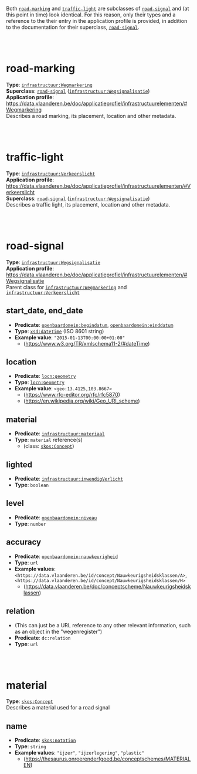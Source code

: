 Both [`road-marking`](#road-marking) and [`traffic-light`](#traffic-light) are subclasses of [`road-signal`](#road-signal) and (at this point in time) look identical. For this reason, only their types and a reference to the their entry in the application profile is provided, in addition to the documentation for their superclass, [`road-signal`](#road-signal).



<br />
<br />



# road-marking
**Type**: [`infrastructuur:Wegmarkering`](https://data.vlaanderen.be/ns/openbaardomein/infrastructuur#Wegmarkering)  
**Superclass**: [`road-signal`](#road-signal) ([`infrastructuur:Wegsignalisatie`](https://data.vlaanderen.be/ns/openbaardomein/infrastructuur#Wegsignalisatie))  
**Application profile**: https://data.vlaanderen.be/doc/applicatieprofiel/infrastructuurelementen/#Wegmarkering  
Describes a road marking, its placement, location and other metadata.



<br />
<br />



# traffic-light
**Type**: [`infrastructuur:Verkeerslicht`](https://data.vlaanderen.be/ns/openbaardomein/infrastructuur#Verkeerslicht)  
**Application profile**: https://data.vlaanderen.be/doc/applicatieprofiel/infrastructuurelementen/#Verkeerslicht  
**Superclass**: [`road-signal`](#road-signal) ([`infrastructuur:Wegsignalisatie`](https://data.vlaanderen.be/ns/openbaardomein/infrastructuur#Wegsignalisatie))  
Describes a traffic light, its placement, location and other metadata.



<br />
<br />



# road-signal
**Type**: [`infrastructuur:Wegsignalisatie`](https://data.vlaanderen.be/ns/openbaardomein/infrastructuur#Wegsignalisatie)  
**Application profile**: https://data.vlaanderen.be/doc/applicatieprofiel/infrastructuurelementen/#Wegsignalisatie  
Parent class for [`infrastructuur:Wegmarkering`](https://data.vlaanderen.be/ns/openbaardomein/infrastructuur#Wegmarkering) and [`infrastructuur:Verkeerslicht`](https://data.vlaanderen.be/ns/openbaardomein/infrastructuur#Verkeerslicht)

## start_date, end_date
* **Predicate**: [`openbaardomein:begindatum`](https://data.vlaanderen.be/ns/openbaardomein#begindatum), [`openbaardomein:einddatum`](https://data.vlaanderen.be/ns/openbaardomein#einddatum)
* **Type**: [`xsd:dateTime`](http://www.w3.org/2001/XMLSchema#dateTime) (ISO 8601 string)
* **Example value**: `"2015-01-13T00:00:00+01:00"`
	* (https://www.w3.org/TR/xmlschema11-2/#dateTime)

## location
* **Predicate**: [`locn:geometry`](http://www.w3.org/ns/locn#geometry)
* **Type**: [`locn:Geometry`](http://www.w3.org/ns/locn#Geometry)
* **Example value**: `<geo:13.4125,103.8667>`
	* (https://www.rfc-editor.org/rfc/rfc5870)
	* (https://en.wikipedia.org/wiki/Geo_URI_scheme)

## material
* **Predicate**: [`infrastructuur:materiaal`](https://data.vlaanderen.be/ns/openbaardomein/infrastructuur#materiaal)
* **Type**: `material` reference(s)
	* (class: [`skos:Concept`](http://www.w3.org/2004/02/skos/core#Concept))

## lighted
* **Predicate**: [`infrastructuur:inwendigVerlicht`](https://data.vlaanderen.be/ns/openbaardomein/infrastructuur#inwendigVerlicht)
* **Type**: `boolean`

## level
* **Predicate**: [`openbaardomein:niveau`](https://data.vlaanderen.be/ns/openbaardomein#niveau)
* **Type**: `number`

## accuracy
* **Predicate**: [`openbaardomein:nauwkeurigheid`](https://data.vlaanderen.be/ns/openbaardomein#nauwkeurigheid)
* **Type**: `url`
* **Example values**: `<https://data.vlaanderen.be/id/concept/Nauwkeurigsheidsklassen/A>`, `<https://data.vlaanderen.be/id/concept/Nauwkeurigsheidsklassen/H>`
	* (https://data.vlaanderen.be/doc/conceptscheme/Nauwkeurigsheidsklassen)

## relation
* (This can just be a URL reference to any other relevant information, such as an object in the "wegenregister")
* **Predicate**: `dc:relation`
* **Type**: `url`



<br />
<br />



# material
**Type**: [`skos:Concept`](http://www.w3.org/2004/02/skos/core#Concept)  
Describes a material used for a road signal

## name
* **Predicate**: [`skos:notation`](http://www.w3.org/2004/02/skos/core#notation)
* **Type**: `string`
* **Example values**: `"ijzer"`, `"ijzerlegering"`, `"plastic"`
	* (https://thesaurus.onroerenderfgoed.be/conceptschemes/MATERIALEN)
